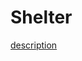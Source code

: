 # Shelter
[description](https://github.com/rolling-scopes-school/tasks/blob/master/tasks/markups/level-2/shelter/shelter-main-page-ru.md)

